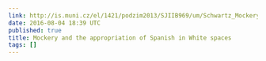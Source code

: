 ```yaml
---
link: http://is.muni.cz/el/1421/podzim2013/SJIIB969/um/Schwartz_Mockery.pdf
date: 2016-08-04 18:39 UTC
published: true
title: Mockery and the appropriation of Spanish in White spaces
tags: []
---
```



